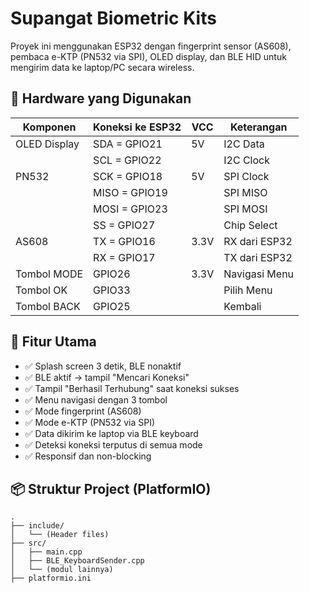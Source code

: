 # Supangat Biometric Kits

Proyek ini menggunakan ESP32 dengan fingerprint sensor (AS608), pembaca e-KTP (PN532 via SPI), OLED display, dan BLE HID untuk mengirim data ke laptop/PC secara wireless.

## 🔧 Hardware yang Digunakan

| Komponen     | Koneksi ke ESP32 | VCC  | Keterangan    |
| ------------ | ---------------- | ---- | ------------- |
| OLED Display | SDA = GPIO21     | 5V   | I2C Data      |
|              | SCL = GPIO22     |      | I2C Clock     |
| PN532        | SCK = GPIO18     | 5V   | SPI Clock     |
|              | MISO = GPIO19    |      | SPI MISO      |
|              | MOSI = GPIO23    |      | SPI MOSI      |
|              | SS = GPIO27      |      | Chip Select   |
| AS608        | TX = GPIO16      | 3.3V | RX dari ESP32 |
|              | RX = GPIO17      |      | TX dari ESP32 |
| Tombol MODE  | GPIO26           | 3.3V | Navigasi Menu |
| Tombol OK    | GPIO33           |      | Pilih Menu    |
| Tombol BACK  | GPIO25           |      | Kembali       |

## 🧠 Fitur Utama

* ✅ Splash screen 3 detik, BLE nonaktif
* ✅ BLE aktif → tampil "Mencari Koneksi"
* ✅ Tampil "Berhasil Terhubung" saat koneksi sukses
* ✅ Menu navigasi dengan 3 tombol
* ✅ Mode fingerprint (AS608)
* ✅ Mode e-KTP (PN532 via SPI)
* ✅ Data dikirim ke laptop via BLE keyboard
* ✅ Deteksi koneksi terputus di semua mode
* ✅ Responsif dan non-blocking

## 📦 Struktur Project (PlatformIO)

```text
.
├── include/
│   └── (Header files)
├── src/
│   ├── main.cpp
│   ├── BLE_KeyboardSender.cpp
│   └── (modul lainnya)
├── platformio.ini
```
